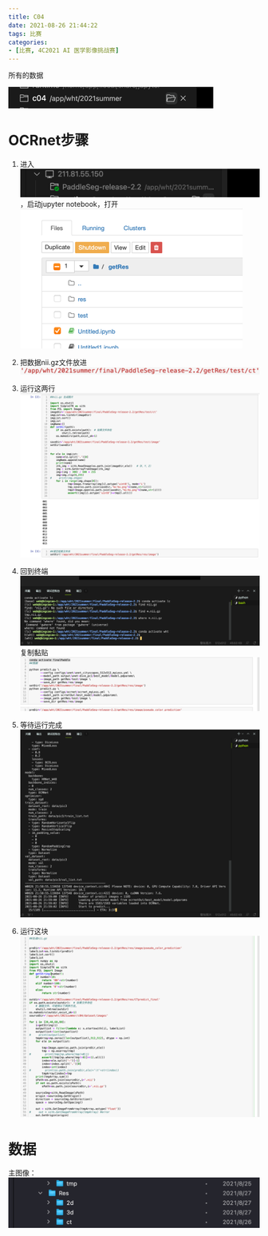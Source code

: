 ```yaml
---
title: C04
date: 2021-08-26 21:44:22
tags: 比赛
categories:
- [比赛, 4C2021 AI 医学影像挑战赛]
---
```










所有的数据

<img src="PaddlePaddle/image-20210826214934254.png" alt="image-20210826214934254" style="zoom:50%;" />

# OCRnet步骤

1. 进入<img src="PaddlePaddle/image-20210826214539844.png" alt="image-20210826214539844" style="zoom:50%;" />，启动jupyter notebook，打开<img src="PaddlePaddle/image-20210826214442278.png" alt="image-20210826214442278" style="zoom:50%;" />
2. 把数据nii.gz文件放进<img src="PaddlePaddle/image-20210826215050277.png" alt="image-20210826215050277" style="zoom:50%;" />

3. 运行这两行<img src="PaddlePaddle/image-20210826215532614.png" alt="image-20210826215532614" style="zoom:50%;" />

4. 回到终端<img src="PaddlePaddle/image-20210826215627850.png" alt="image-20210826215627850" style="zoom:50%;" />复制黏贴<img src="PaddlePaddle/image-20210826215700961.png" alt="image-20210826215700961" style="zoom:50%;" />

5. 等待运行完成<img src="PaddlePaddle/image-20210826215914027.png" alt="image-20210826215914027" style="zoom:50%;" />
6. 运行这块<img src="PaddlePaddle/image-20210826215828620.png" alt="image-20210826215828620" style="zoom:50%;" />

# 数据

主图像：<img src="PaddlePaddle/image-20210828083953013.png" alt="image-20210828083953013" style="zoom:50%;" />